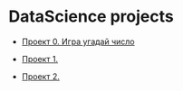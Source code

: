 # DataScience projects

* [Проект 0. Игра угадай число](https://github.com/nikmeleh/DataScience/tree/main)

* [Проект 1.  ](  )

* [Проект 2.  ](  )
